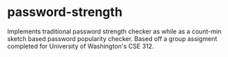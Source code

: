 # password-strength
Implements traditional password strength checker as while as a count-min sketch based password popularity checker. Based off a group assigment completed for University of Washington's CSE 312.
